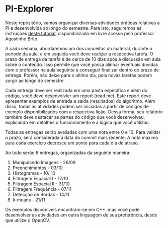 # PI-Explorer

Neste repositório, vamos organizar diversas atividades práticas relativas a PI e desenvolvida ao longo do semestre. Para isto, seguiremos as instruções [deste tutorial](https://agostinhobritojr.github.io/tutorial/pdi/), disponibilizado em livre acesso pelo professor Agostinho Brito.

A cada semana, abordaremos um dos conceitos do material,  durante o período da aula, e em seguida você deve realizar a respectiva tarefa. O prazo de entrega da tarefa é de cerca de 10 dias após a discussão em aula sobre o conteúdo. Isso permite que você possa alinhar eventuais duvidas com o professor na aula seguinte e conseguir finalizar dentro do prazo de entrega. Porém, não deixe para o ultimo dia, pois novas tarefas podem surgir ao longo do semestre.

Cada entrega deve ser realizada em uma pasta específica e além do código, você deve desenvolvier um report (read.me). Este report deve apresentar exemplos de entrada e saída (resultados) do algoritmo. Além disso, todas as atividades podem ser iniciadas a partir de códigos de exemplo disponibilizados com a respectiva lição. Dessa forma, seu relatório também deve destacar as partes do código que você desenvolveu, explicando em detalhes o funcionamento e a lógica que você utilizou.

Todas as entregas serão avaliadas com uma nota entre 0 e 10. Para validar o prazo, será considerada a data do commit mais recente. A nota máxima para cada exercício decresce um ponto para cada dia de atraso.

Ao todo serão 8 entregas, organizadas da seguinte maneira:

1. Manipulando Imagens - 26/09
2. Preenchimentos - 03/10
3. Histogramas - 10/ 10
4. Filtragem Espacial I - 17/10
5. Filtragem Espacial II - 31/10
6. Filtragem Frequência - 07/11
7. Detecção de Bordas - 14/11
8. k-means - 21/11

Os exemplos disponíveis encontram-se em C++, mas você pode desenvolver as atividades em outra linguagem de sua preferência, desde que utilize o OpenCV. 
